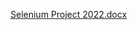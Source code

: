 [Selenium Project 2022.docx](https://github.com/romazs/selenium/files/10329555/Selenium.Project.2022.docx)
